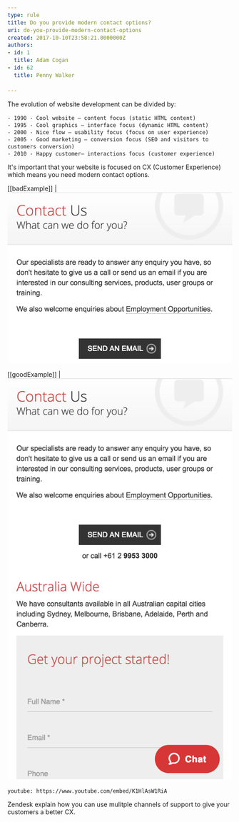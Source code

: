 ```yaml
---
type: rule
title: Do you provide modern contact options?
uri: do-you-provide-modern-contact-options
created: 2017-10-10T23:58:21.0000000Z
authors:
- id: 1
  title: Adam Cogan
- id: 62
  title: Penny Walker

---
```


​The evolution of website development can be divided by: 

    - 1990 - Cool website – content focus (static HTML content)
    - 1995 - Cool graphics – interface focus (dynamic HTML content)
    - 2000 - Nice flow – usability focus (focus on user experience)
    - 2005 - Good marketing – conversion focus (SEO and visitors to customers conversion)
    - 2010 - Happy customer– interactions focus (customer experience)

 
It's important that your website is focused on CX (Customer Experience) which means you need modern contact options.
 
[[badExample]]
| ![ Bad example: the only way to contact the company is via email   ](moderncontact-bad.png) 

[[goodExample]]
| ![Chat is available along with other ways of contact, such as voip, IM, KB etc​](moderncontact-good.png) 

 

`youtube: https://www.youtube.com/embed/K1HlAsW1RiA`
 
 
Zendesk explain how you can use mulitple channels of support to give your customers a better CX.
